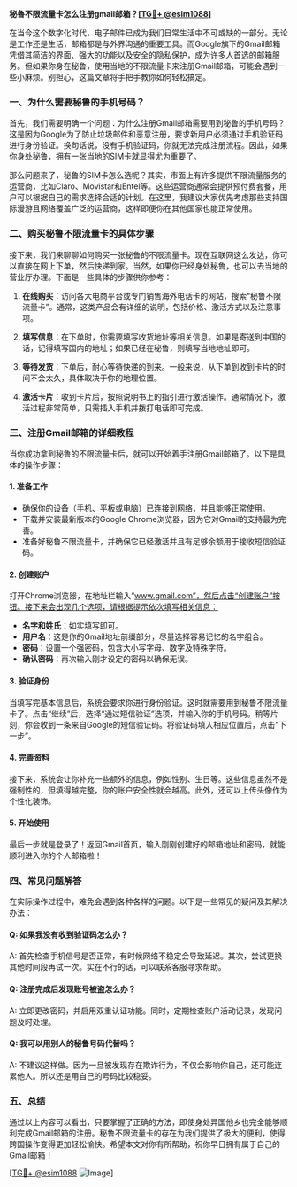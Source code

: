 **秘魯不限流量卡怎么注册gmail邮箱？[[TG💪+ @esim1088](https://t.me/s/esim1088)]**

在当今这个数字化时代，电子邮件已成为我们日常生活中不可或缺的一部分。无论是工作还是生活，邮箱都是与外界沟通的重要工具。而Google旗下的Gmail邮箱凭借其简洁的界面、强大的功能以及安全的隐私保护，成为许多人首选的邮箱服务。但如果你身在秘鲁，使用当地的不限流量卡来注册Gmail邮箱，可能会遇到一些小麻烦。别担心，这篇文章将手把手教你如何轻松搞定。

### 一、为什么需要秘鲁的手机号码？

首先，我们需要明确一个问题：为什么注册Gmail邮箱需要用到秘鲁的手机号码？这是因为Google为了防止垃圾邮件和恶意注册，要求新用户必须通过手机验证码进行身份验证。换句话说，没有手机验证码，你就无法完成注册流程。因此，如果你身处秘鲁，拥有一张当地的SIM卡就显得尤为重要了。

那么问题来了，秘鲁的SIM卡怎么选呢？其实，市面上有许多提供不限流量服务的运营商，比如Claro、Movistar和Entel等。这些运营商通常会提供预付费套餐，用户可以根据自己的需求选择合适的计划。在这里，我建议大家优先考虑那些支持国际漫游且网络覆盖广泛的运营商，这样即便你在其他国家也能正常使用。

### 二、购买秘鲁不限流量卡的具体步骤

接下来，我们来聊聊如何购买一张秘鲁的不限流量卡。现在互联网这么发达，你可以直接在网上下单，然后快递到家。当然，如果你已经身处秘鲁，也可以去当地的营业厅办理。下面是一些具体的步骤供你参考：

1. **在线购买**：访问各大电商平台或专门销售海外电话卡的网站，搜索“秘鲁不限流量卡”。通常，这类产品会有详细的说明，包括价格、激活方式以及注意事项。
   
2. **填写信息**：在下单时，你需要填写收货地址等相关信息。如果是寄送到中国的话，记得填写国内的地址；如果已经在秘鲁，则填写当地地址即可。

3. **等待发货**：下单后，耐心等待快递的到来。一般来说，从下单到收到卡片的时间不会太久，具体取决于你的地理位置。

4. **激活卡片**：收到卡片后，按照说明书上的指引进行激活操作。通常情况下，激活过程非常简单，只需插入手机并拨打电话即可完成。

### 三、注册Gmail邮箱的详细教程

当你成功拿到秘鲁的不限流量卡后，就可以开始着手注册Gmail邮箱了。以下是具体的操作步骤：

#### 1. 准备工作

- 确保你的设备（手机、平板或电脑）已连接到网络，并且能够正常使用。
- 下载并安装最新版本的Google Chrome浏览器，因为它对Gmail的支持最为完善。
- 准备好秘鲁不限流量卡，并确保它已经激活并且有足够余额用于接收短信验证码。

#### 2. 创建账户

打开Chrome浏览器，在地址栏输入“www.gmail.com”，然后点击“创建账户”按钮。接下来会出现几个选项，请根据提示依次填写相关信息：

- **名字和姓氏**：如实填写即可。
- **用户名**：这是你的Gmail地址前缀部分，尽量选择容易记忆的名字组合。
- **密码**：设置一个强密码，包含大小写字母、数字及特殊字符。
- **确认密码**：再次输入刚才设定的密码以确保无误。

#### 3. 验证身份

当填写完基本信息后，系统会要求你进行身份验证。这时就需要用到秘鲁不限流量卡了。点击“继续”后，选择“通过短信验证”选项，并输入你的手机号码。稍等片刻，你会收到一条来自Google的短信验证码。将验证码填入相应位置后，点击“下一步”。

#### 4. 完善资料

接下来，系统会让你补充一些额外的信息，例如性别、生日等。这些信息虽然不是强制性的，但填得越完整，你的账户安全性就会越高。此外，还可以上传头像作为个性化装饰。

#### 5. 开始使用

最后一步就是登录了！返回Gmail首页，输入刚刚创建好的邮箱地址和密码，就能顺利进入你的个人邮箱啦！

### 四、常见问题解答

在实际操作过程中，难免会遇到各种各样的问题。以下是一些常见的疑问及其解决办法：

#### Q: 如果我没有收到验证码怎么办？
A: 首先检查手机信号是否正常，有时候网络不稳定会导致延迟。其次，尝试更换其他时间段再试一次。实在不行的话，可以联系客服寻求帮助。

#### Q: 注册完成后发现账号被盗怎么办？
A: 立即更改密码，并启用双重认证功能。同时，定期检查账户活动记录，发现问题及时处理。

#### Q: 我可以用别人的秘鲁号码代替吗？
A: 不建议这样做。因为一旦被发现存在欺诈行为，不仅会影响你自己，还可能连累他人。所以还是用自己的号码比较稳妥。

### 五、总结

通过以上内容可以看出，只要掌握了正确的方法，即使身处异国他乡也完全能够顺利完成Gmail邮箱的注册。秘鲁不限流量卡的存在为我们提供了极大的便利，使得跨国操作变得更加轻松愉快。希望本文对你有所帮助，祝你早日拥有属于自己的Gmail邮箱！

[[TG💪+ @esim1088](https://t.me/s/esim1088) ![Image](https://i.postimg.cc/4NQfJmqS/Snipaste-2025-05-13-00-14-12.png)]
